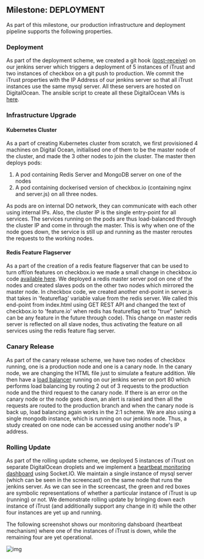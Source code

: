 ## Milestone: DEPLOYMENT
As part of this milestone, our production infrastructure and deployment pipeline supports the following properties.
### Deployment
As part of the deployment scheme, we created a git hook ([post-receive](https://github.ncsu.edu/rshah8/DevOps-Project/raw/m3/roles/iTrust_build/templates/pre-push.j2)) on our jenkins server which triggers a deployment of 5 instances of iTrust and two instances of checkbox on a git push to production. We commit the iTrust properties with the IP Address of our jenkins server so that all iTrust instances use the same mysql server. All these servers are hosted on DigitalOcean. The ansible script to create all these DigitalOcean VMs is [here](https://github.ncsu.edu/rshah8/DevOps-Project/raw/m3/roles/createVM/tasks/main.yml). 



### Infrastructure Upgrade

#### Kubernetes Cluster
As a part of creating Kubernetes cluster from scratch, we first provisioned 4 machines on Digital Ocean, initialised one of them to be the master node of the cluster, and made the 3 other nodes to join the cluster. 
The master then deploys pods:
1. A pod containing Redis Server and MongoDB server on one of the nodes
2. A pod containing dockerised version of checkbox.io (containing nginx and server.js) on all three nodes.

As pods are on internal DO network, they can communicate with each other using internal IPs. Also, the cluster IP is the single entry-point for all services. The services running on the pods are thus load-balanced through the cluster IP and come in through the master. This is why when one of the node goes down, the service is still up and running as the master reroutes the requests to the working nodes.

#### Redis Feature Flagserver
As a part of the creation of a redis feature flagserver that can be used to turn off/on features on checkbox.io we made a small change in checkbox.io code [available here](https://github.com/rcoutin/checkbox.io). We deployed a redis master server pod on one of the nodes and created slaves pods on the other two nodes which mirrored the master node. In checkbox code, we created another end-point in server.js that takes in 'featureflag' variable value from the redis server. We called this end-point from index.html using GET REST API and changed the text of checkbox.io to 'feature.io' when redis has featureflag set to "true" (which can be any feature in the future through code). This change on master redis server is reflected on all slave nodes, thus activating the feature on all services using the redis feature flag server.

### Canary Release
As part of the canary release scheme, we have two nodes of checkbox running, one is a production node and one is a canary node. In the canary node, we are changing the HTML file just to simulate a feature addition. We then have a [load balancer](https://github.ncsu.edu/rshah8/DevOps-Project/raw/m3/roles/checkbox_build/templates/loadBalancer.js) running on our jenkins server on port 80 which performs load balancing by routing 2 out of 3 requests to the production node and the third request to the canary node. If there is an error on the canary node or the node goes down, an alert is raised and then all the requests are routed to the production branch and when the canary node is back up, load balancing again works in the 2:1 scheme. We are also using a single mongodb instance, which is running on our jenkins node. Thus, a study created on one node can be accessed using another node's IP address.

### Rolling Update
As part of the rolling update scheme, we deployed 5 instances of iTrust on separate DigitalOcean droplets and we implement a [heartbeat monitoring dashboard](https://github.ncsu.edu/rshah8/DevOps-Project/raw/m3/roles/iTrust_build/templates/main.js) using Socket.IO. We maintain a single instance of mysql server (which can be seen in the screencast) on the same node that runs the jenkins server. As we can see in the screencast, the green and red boxes are symbolic representations of whether a particular instance of iTrust is up (running) or not. We demonstrate rolling update by bringing down each instance of iTrust (and additionally support any change in it) while the other four instances are yet up and running.

The following screenshot shows our monitoring dahsboard (heartbeat mechanism) where one of the instances of iTrust is down, while the remaining four are yet operational.

![img](https://github.ncsu.edu/rshah8/DevOps-Project/raw/m3/content/Monitoring_Screenshot.png)
